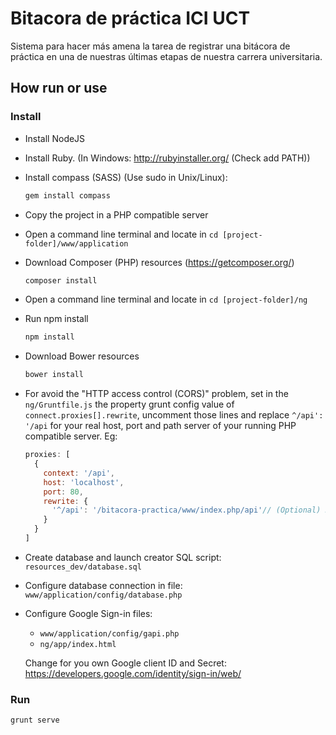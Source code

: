 # Bitacora de práctica ICI UCT

Sistema para hacer más amena la tarea de registrar una bitácora de práctica en una de nuestras últimas etapas de nuestra carrera universitaria.

## How run or use

### Install
* Install NodeJS
* Install Ruby. (In Windows: http://rubyinstaller.org/ (Check add PATH))
* Install compass (SASS) (Use sudo in Unix/Linux):

  ```sh
  gem install compass
  ```
* Copy the project in a PHP compatible server
* Open a command line terminal and locate in `cd [project-folder]/www/application`
* Download Composer (PHP) resources (https://getcomposer.org/)

  ```sh
  composer install
  ```
* Open a command line terminal and locate in `cd [project-folder]/ng`
* Run npm install

  ```sh
  npm install
  ```
* Download Bower resources

  ```sh
  bower install
  ```
* For avoid the "HTTP access control (CORS)" problem, set in the `ng/Gruntfile.js` the property grunt config value of `connect.proxies[].rewrite`, uncomment those lines and replace `^/api': '/api` for your real host, port and path server of your running PHP compatible server. Eg:

  ```javascript
  proxies: [
    {
      context: '/api',
      host: 'localhost',
      port: 80,
      rewrite: {
        '^/api': '/bitacora-practica/www/index.php/api'// (Optional) Rewrite ^/api to the /api path (replace that for your real path) on your remote server path, in case that your server path is located in another path
      }
    }
  ]
  ```
* Create database and launch creator SQL script: `resources_dev/database.sql`
* Configure database connection in file: `www/application/config/database.php`
* Configure Google Sign-in files:
  * `www/application/config/gapi.php`
  * `ng/app/index.html`

  Change for you own Google client ID and Secret: https://developers.google.com/identity/sign-in/web/

### Run
```sh
grunt serve
```
